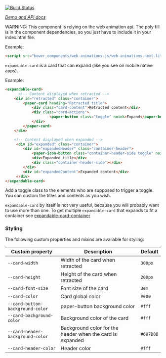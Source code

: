 [![Build Status](https://travis-ci.org/willydouhard/expandable-card.svg?branch=master)](https://travis-ci.org/willydouhard/expandable-card)

_[Demo and API docs](https://willydouhard.github.io/expandable-card/components/expandable-card/)_

WARNING: This component is relying on the web animation api. The poly fill is in the component dependencies, so you just have to include it in your index.html file.

Example:

```html
<script src="bower_components/web-animations-js/web-animations-next-lite.min.js"></script>
```

`expandable-card` is a card that can expand (like you see on mobile native apps).

Example:

```html
<expandable-card>
      <!-- Content displayed when retracted -->
    <div id="retracted" class="container">
	    <paper-card heading="Retracted title">
		    <div class="card-content">Retracted content</div>
		    <div class="card-actions">
				    <paper-button class="toggle" noink>Expand</paper-button>
		    </div>
	    </paper-card>
    </div>

    <!-- Content displayed when expanded -->
     <div id="expanded" class="container">
		<div id="expandedHeader" class="container-header">
			<paper-icon-button class="container-header-side toggle" noink icon="arrow-back"></paper-icon-button>
			<div>Expanded title</div>
			<div class="container-header-side"></div>
		</div>
		<div id="expandedContent">Expanded content</div>
     </div>
</expandable-card>
```

Add a toggle class to the elements who are supposed to trigger a toggle.
You can custom the titles and contents as you wish.

`expandable-card` by itself is not very useful, because you will probably want
to use more than one. To get multiple `expandable-card` that expands to fit a container
see [expandable-card-container](https://github.com/willydouhard/expandable-card-container/)

### Styling
The following custom properties and mixins are available for styling:

| Custom property | Description | Default |
| ----------------|-------------|---------- |
| `--card-width` | Width of the card when retracted | `300px` |
| `--card-height` | Height of the card when retracted | `200px` |
| `--card-font-size` | Font size of the card | `3em` |
| `--card-color` | Card global color | `#000` |
| `--card-button-background-color` | paper-button background color | `#fff` |
| `--card-background-color` | Background color of the card | `#fff` |
| `--card-header-background-color` | Background color for the header when the card is expanded | `#607D8B` |
| `--card-header-color` | Header color | `#fff` |
